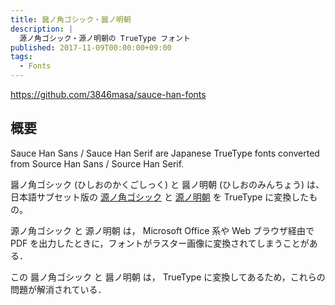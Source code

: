 ```yaml
---
title: 醤ノ角ゴシック・醤ノ明朝
description: |
  源ノ角ゴシック・源ノ明朝の TrueType フォント
published: 2017-11-09T00:00:00+09:00
tags:
  - Fonts
---
```


https://github.com/3846masa/sauce-han-fonts

## 概要

Sauce Han Sans / Sauce Han Serif are Japanese TrueType fonts converted from Source Han Sans / Source Han Serif.

醤ノ角ゴシック (ひしおのかくごしっく) と 醤ノ明朝 (ひしおのみんちょう) は、 日本語サブセット版の [源ノ角ゴシック] と [源ノ明朝] を TrueType に変換したもの。

[源ノ角ゴシック]: https://github.com/adobe-fonts/source-han-sans
[源ノ明朝]: https://github.com/adobe-fonts/source-han-serif

源ノ角ゴシック と 源ノ明朝 は， Microsoft Office 系や Web ブラウザ経由で PDF を出力したときに，フォントがラスター画像に変換されてしまうことがある．

この 醤ノ角ゴシック と 醤ノ明朝 は， TrueType に変換してあるため，これらの問題が解消されている． 